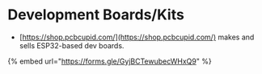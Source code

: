 # Development Boards/Kits

* [https://shop.pcbcupid.com/](https://shop.pcbcupid.com/) makes and sells ESP32-based dev boards.

{% embed url="https://forms.gle/GyjBCTewubecWHxQ9" %}

